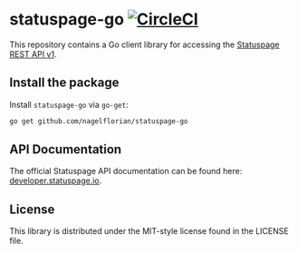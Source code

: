 # statuspage-go [![CircleCI](https://circleci.com/gh/nagelflorian/statuspage-go/tree/master.svg?style=svg&circle-token=0137bb243e3d66387c4193d4911afca0b6dcb8ac)](https://circleci.com/gh/nagelflorian/statuspage-go/tree/master)

This repository contains a Go client library for accessing the [Statuspage REST API v1](https://developer.statuspage.io).

## Install the package

Install `statuspage-go` via `go-get`:

```bash
go get github.com/nagelflorian/statuspage-go
```

## API Documentation

The official Statuspage API documentation can be found here: [developer.statuspage.io](https://developer.statuspage.io).

## License

This library is distributed under the MIT-style license found in the LICENSE file.
